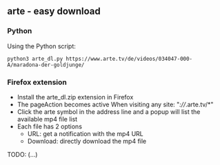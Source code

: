 ## arte - easy download

### Python
Using the Python script:

```shell
python3 arte_dl.py https://www.arte.tv/de/videos/034047-000-A/maradona-der-goldjunge/
```

### Firefox extension
- Install the arte_dl.zip extension in Firefox
- The pageAction becomes active When visiting any site: "*://*.arte.tv/*"
- Click the arte symbol in the address line and a popup will list the available mp4 file list
- Each file has 2 options
  - URL: get a notification with the mp4 URL
  - Download: directly download the mp4 file

TODO: (...)

<!--
![title](img/arte_dl_title.png)
-->
